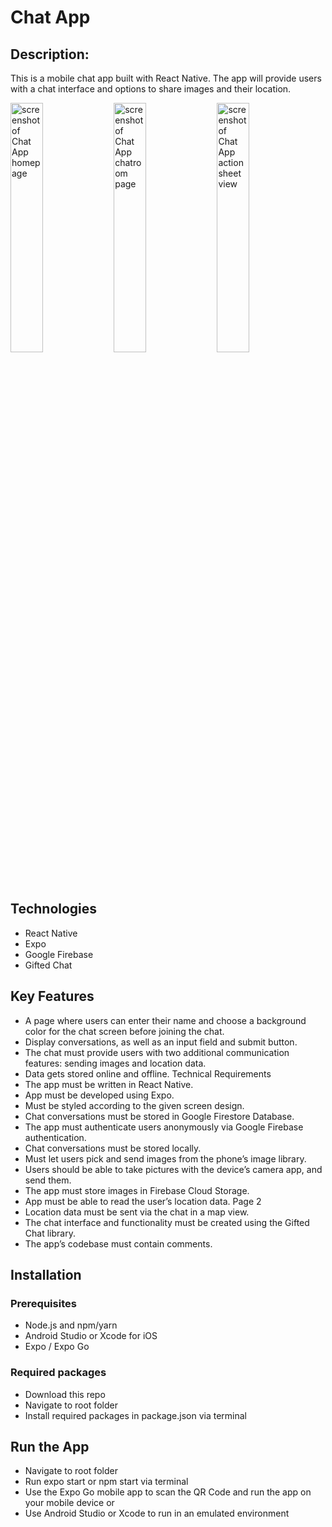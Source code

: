 # Chat App

## Description:

This is a mobile chat app built with React Native. The app will provide users with a chat interface and options to share images and their location.

<p float='middle'>
  <img src='https://user-images.githubusercontent.com/96999730/167939261-167ba7d7-6349-4ab1-a993-5afbdea3cd74.PNG' width="32%" alt='screenshot of Chat App homepage' >

  <img src='https://user-images.githubusercontent.com/96999730/167939600-ad55bc77-4655-4136-ac16-6b02d90c1f94.PNG' width="32%" alt='screenshot of Chat App chatroom page' >

  <img src='https://user-images.githubusercontent.com/96999730/167946700-44694a0d-b19f-4d4d-8bba-6eedf0c40f13.jpeg' width="32%" alt='screenshot of Chat App action sheet view' >
</p>

## Technologies

- React Native
- Expo
- Google Firebase
- Gifted Chat

## Key Features

- A page where users can enter their name and choose a background color for the chat screen before joining the chat.
- Display conversations, as well as an input field and submit button.
- The chat must provide users with two additional communication features: sending images
  and location data.
- Data gets stored online and offline.
  Technical Requirements
- The app must be written in React Native.
- App must be developed using Expo.
- Must be styled according to the given screen design.
- Chat conversations must be stored in Google Firestore Database.
- The app must authenticate users anonymously via Google Firebase authentication.
- Chat conversations must be stored locally.
- Must let users pick and send images from the phone’s image library.
- Users should be able to take pictures with the device’s camera app, and send them.
- The app must store images in Firebase Cloud Storage.
- App must be able to read the user’s location data.
  Page 2
- Location data must be sent via the chat in a map view.
- The chat interface and functionality must be created using the Gifted Chat library.
- The app’s codebase must contain comments.

## Installation

### Prerequisites

- Node.js and npm/yarn
- Android Studio or Xcode for iOS
- Expo / Expo Go

### Required packages

- Download this repo
- Navigate to root folder
- Install required packages in package.json via terminal

## Run the App

- Navigate to root folder
- Run expo start or npm start via terminal
- Use the Expo Go mobile app to scan the QR Code and run the app on your mobile device or
- Use Android Studio or Xcode to run in an emulated environment
